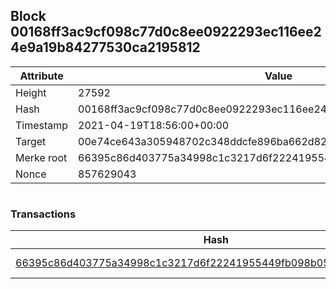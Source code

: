 ## Block 00168ff3ac9cf098c77d0c8ee0922293ec116ee24e9a19b84277530ca2195812

Attribute | Value
--- | ---
Height | 27592
Hash | 00168ff3ac9cf098c77d0c8ee0922293ec116ee24e9a19b84277530ca2195812
Timestamp | 2021-04-19T18:56:00+00:00
Target | 00e74ce643a305948702c348ddcfe896ba662d82c1a228faf4ad12250f07334e
Merke root | 66395c86d403775a34998c1c3217d6f22241955449fb098b052a4ad0458a92c5
Nonce | 857629043

```

```

### Transactions

Hash | Amount
--- | ---
[66395c86d403775a34998c1c3217d6f22241955449fb098b052a4ad0458a92c5](66395c86d403775a34998c1c3217d6f22241955449fb098b052a4ad0458a92c5.md) | 10.00000000 SKEPTI 
